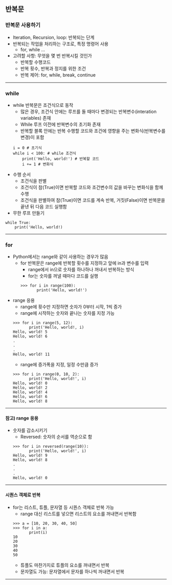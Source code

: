 ## 반복문
### 반복문 사용하기
   - Iteration, Recursion, loop: 반복되는 단계
   - 반복되는 작업을 처리하는 구조로, 특정 명령어 사용
      - for, while ...
   - 고려할 사항: 무엇을 몇 번 반복시킬 것인가
      - 반복할 수행코드
      - 반복 횟수, 반복과 정지를 위한 조건
      - 반복 제어: for, while, break, continue
---

### while
   - while 반복문은 조건식으로 동작
      - 많은 경우, 조건식 안에는 루프를 돌 때마다 변경되는 반복변수(interation variables) 존재
      - While 루프 이전에 반복변수의 초기화 존재
      - 반복할 블록 안에는 반복 수행할 코드와 조건에 영향을 주는 변화식(반복변수를 변경)이 포함
      ```
      i = 0 # 초기식
      while i < 100: # while 조건식
          print('Hello, world!') # 반복할 코드
          i += 1 # 변화식
      ```
   - 수행 순서
      - 조건식을 판별
      - 조건식이 참(True)이면 반복할 코드와 조건변수의 값을 바꾸는 변화식을 함께 수행
      - 조건식을 판별하여 참(True)이면 코드를 계속 반복, 거짓(False)이면 반복문을 끝낸 뒤 다음 코드 실행함
   - 무한 루프 만들기
   ```
   while True:
       print('Hello, world!)
   ```
---

### for
   - Python에서는 range와 같이 사용하는 경우가 많음
      - for 반복문은 range에 반복할 횟수를 지정하고 앞에 in과 변수를 입력
         - range에서 in으로 숫자를 하나하나 꺼내서 반복하는 방식
         - for는 숫자를 꺼낼 때마다 코드를 실행
         ```
         >>> for i in range(100):
                print('Hello, world!')
         ```
   - range 응용
      - range에 횟수만 지정하면 숫자가 0부터 시작, 1씩 증가
      - range에 시작하는 숫자와 끝나는 숫자를 지정 가능
      ```
      >>> for i in range(5, 12):
             print('Hello, world!, i)
      Hello, world! 5
      Hello, world! 6
      .
      .
      .
      Hello, world! 11
      ```
      - range에 증가폭을 지정, 일정 수만큼 증가
      ```
      >>> for i in range(0, 10, 2):
             print('Hello, world!', i)
      Hello, world! 0
      Hello, world! 2
      Hello, world! 4
      Hello, world! 6
      Hello, world! 8
      ```
---

#### 참고) range 응용
   - 숫자를 감소시키기
      - Reversed: 숫자의 순서를 역순으로 함
      ```
      >>> for i in reversed(range(10)):
             print('Hello, world!', i)
      Hello, world! 9
      Hello, world! 8
      .
      .
      .
      Hello, world! 0
      ```
---

#### 시퀀스 객체로 반복
   - for는 리스트, 튜플, 문자열 등 시퀀스 객체로 반복 가능
      - range 대신 리스트를 넣으면 리스트의 요소를 꺼내면서 반복함
      ```
      >>> a = [10, 20, 30, 40, 50]
      >>> for i in a:
             print(i)
      10
      20
      30
      40
      50
      ```
      - 튜플도 마찬가지로 튜플의 요소를 꺼내면서 반복
      - 문자열도 가능: 문자열에서 문자를 하나씩 꺼내면서 반복
---
      
      
